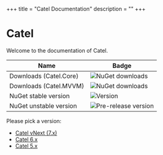 +++
title = "Catel Documentation" 
description = ""
+++

# Catel

Welcome to the documentation of Catel.

Name|Badge
---|---
Downloads (Catel.Core)|![NuGet downloads](https://img.shields.io/nuget/dt/catel.core.svg?classes=inline)
Downloads (Catel.MVVM)|![NuGet downloads](https://img.shields.io/nuget/dt/catel.mvvm.svg?classes=inline)
NuGet stable version|![Version](https://img.shields.io/nuget/v/catel.core.svg?classes=inline)
NuGet unstable version|![Pre-release version](https://img.shields.io/nuget/vpre/catel.core.svg?classes=inline)

Please pick a version:

- [Catel vNext (7.x)](/vnext/)
- [Catel 6.x](/6.x/)
- [Catel 5.x](/5.x/)